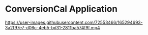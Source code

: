 # ConversionCal Application



https://user-images.githubusercontent.com/72553466/165294693-3a2f97e7-d06c-4eb5-bd31-2811ba574f9f.mp4

